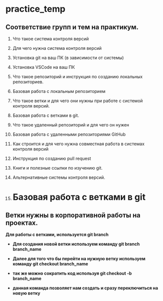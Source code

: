 # practice_temp

## Соответствие групп и тем на практикум.

1. Что такое система контроля версий
2. Для чего нужна система контроля версий
3. Установка git на ваш ПК (в зависимости от системы)
4. Установка VSCode на ваш ПК
5. Что такое репозиторий и инструкция по созданию локальных репозиториев.
6. Базовая работа с локальным репозиторием
7. Что такое ветки и для чего они нужны при работе с системой контроля версий.
8. Базовая работа с ветками в git.
9. Что такое удаленный репозиторий и для чего он нужен
10. Базовая работа с удаленными репозиториями GitHub
11. Как строится и для чего нужна совместная работа в системах контроля версий
12. Инструкция по созданию pull request
13. Книги и полезные ссылки по изучению git.
14. Альтернативные системы контроля версий.


8. # Базовая работа с ветками в git
 ## Ветки нужны в корпоративной работы на проектах. 
 **Для работы с ветками, используется git branch**
 * __Для создания новой ветки используем команду git branch branch_name__
 * __Далее для того что бы перейти на нужную ветку используем команду git checkout branch_name__
 * __так же можно сократить код используя git checkout -b branch_name__

* **данная команда позволяет нам создать  и сразу переключиться на новую ветку**